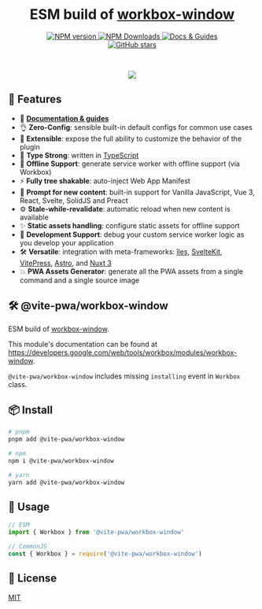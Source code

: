 <h1 align='center'>
ESM build of <a href='https://www.npmjs.com/package/workbox-window' target="__blank">workbox-window</a>
</h1>
<p align='center'>
<a href='https://www.npmjs.com/package/@vite-pwa/workbox-window' target="__blank">
<img src='https://img.shields.io/npm/v/@vite-pwa/workbox-window?color=33A6B8&label=' alt="NPM version">
</a>
<a href="https://www.npmjs.com/package/@vite-pwa/workbox-window" target="__blank">
    <img alt="NPM Downloads" src="https://img.shields.io/npm/dm/@vite-pwa/workbox-window?color=476582&label=">
</a>
<a href="https://developers.google.com/web/tools/workbox/modules/workbox-window" target="__blank">
    <img src="https://img.shields.io/static/v1?label=&message=docs%20%26%20guides&color=2e859c" alt="Docs & Guides">
</a>
<br>
<a href="https://github.com/vite-pwa/workbox-window-es" target="__blank">
<img alt="GitHub stars" src="https://img.shields.io/github/stars/vite-pwa/workbox-window-es?style=social">
</a>
</p>

<br>

<p align="center">
  <a href="https://cdn.jsdelivr.net/gh/antfu/static/sponsors.svg">
    <img src='https://cdn.jsdelivr.net/gh/antfu/static/sponsors.svg'/>
  </a>
</p>


## 🚀 Features

- 📖 [**Documentation & guides**](https://vite-pwa-org.netlify.app/)
- 👌 **Zero-Config**: sensible built-in default configs for common use cases
- 🔩 **Extensible**: expose the full ability to customize the behavior of the plugin
- 🦾 **Type Strong**: written in [TypeScript](https://www.typescriptlang.org/)
- 🔌 **Offline Support**: generate service worker with offline support (via Workbox)
- ⚡ **Fully tree shakable**: auto-inject Web App Manifest
- 💬 **Prompt for new content**: built-in support for Vanilla JavaScript, Vue 3, React, Svelte, SolidJS and Preact
- ⚙️ **Stale-while-revalidate**: automatic reload when new content is available
- ✨ **Static assets handling**: configure static assets for offline support
- 🐞 **Development Support**: debug your custom service worker logic as you develop your application
- 🛠️ **Versatile**: integration with meta-frameworks: [îles](https://github.com/ElMassimo/iles), [SvelteKit](https://github.com/sveltejs/kit), [VitePress](https://github.com/vuejs/vitepress), [Astro](https://github.com/withastro/astro), and [Nuxt 3](https://github.com/nuxt/nuxt)
- 💥 **PWA Assets Generator**: generate all the PWA assets from a single command and a single source image

## 🛠️ @vite-pwa/workbox-window

ESM build of [workbox-window](https://www.npmjs.com/package/workbox-window).

This module's documentation can be found at https://developers.google.com/web/tools/workbox/modules/workbox-window.

`@vite-pwa/workbox-window` includes missing `installing` event in `Workbox` class.

## 📦 Install

```sh
# pnpm
pnpm add @vite-pwa/workbox-window

# npm
npm i @vite-pwa/workbox-window

# yarn
yarn add @vite-pwa/workbox-window
```

## 🦄 Usage

```js
// ESM
import { Workbox } from '@vite-pwa/workbox-window'
```

```js
// CommonJS
const { Workbox } = require('@vite-pwa/workbox-window')
```

## 📄 License

[MIT](./LICENSE)

